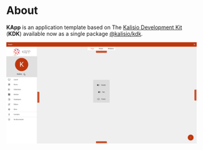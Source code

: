 # About

**KApp** is an application template based on The [Kalisio Development Kit](https://kalisio.github.io/kdk/) (**KDK**) available now as a single package [@kalisio/kdk](https://www.npmjs.com/package/@kalisio/kdk).

![KApp built with the KDK](../assets/kapp.png)